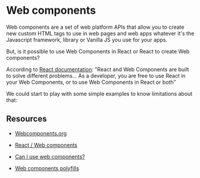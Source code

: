 # Web components

Web components are a set of web platform APIs that allow you to create new custom HTML tags to use in web pages and web apps whatever it's the Javascript framework, library or Vanilla JS you use for your apps.

But, is it possible to use Web Components in React or React to create Web components?

According to [React documentation](https://reactjs.org/docs/web-components.html): "React and Web Components are built to solve different problems... As a developer, you are free to use React in your Web Components, or to use Web Components in React or both"

We could start to play with some simple examples to know limitations about that:

## Resources

- [Webcomponents.org](https://www.webcomponents.org)

- [React / Web components](https://reactjs.org/docs/web-components.html)

- [Can I use web components?](https://caniuse.com/#search=web%20components)

- [Web components polyfills](https://github.com/webcomponents/webcomponentsjs)